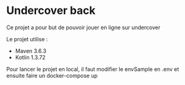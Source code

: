 # Undercover back

Ce projet a pour but de pouvoir jouer en ligne sur undercover

Le projet utilise : 
- Maven 3.6.3
- Kotlin 1.3.72

Pour lancer le projet en local, il faut modifier le envSample en .env et ensuite faire un docker-compose up
